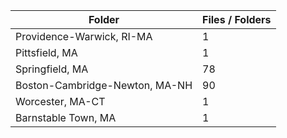 | Folder                         |   Files / Folders |
|--------------------------------|-------------------|
| Providence-Warwick, RI-MA      |                 1 |
| Pittsfield, MA                 |                 1 |
| Springfield, MA                |                78 |
| Boston-Cambridge-Newton, MA-NH |                90 |
| Worcester, MA-CT               |                 1 |
| Barnstable Town, MA            |                 1 |